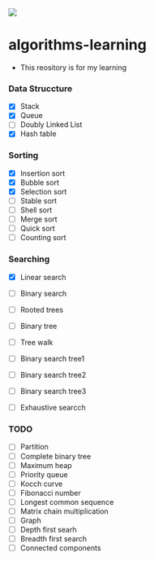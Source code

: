 ![](https://github.com/kzmat/algorhythm-learning/workflows/Node%20CI/badge.svg)


# algorithms-learning
 - This reository is for my learning

### Data Struccture
- [X] Stack
- [X] Queue
- [ ] Doubly Linked List
- [x] Hash table

### Sorting
- [X] Insertion sort
- [X] Bubble sort
- [X] Selection sort
- [ ] Stable sort
- [ ] Shell sort
- [ ] Merge sort
- [ ] Quick sort
- [ ] Counting sort

### Searching
- [x] Linear search
- [ ] Binary search
- [ ] Rooted trees
- [ ] Binary tree
- [ ] Tree walk
- [ ] Binary search tree1
- [ ] Binary search tree2
- [ ] Binary search tree3
- [ ] Exhaustive searcch


### TODO

- [ ] Partition
- [ ] Complete binary tree
- [ ] Maximum heap
- [ ] Priority queue
- [ ] Kocch curve
- [ ] Fibonacci number
- [ ] Longest common sequence
- [ ] Matrix chain multiplication
- [ ] Graph
- [ ] Depth first searh
- [ ] Breadth first search
- [ ] Connected components
